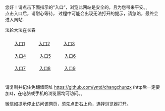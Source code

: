您好！请点击下面指示的“入口”，浏览此网站是安全的，且为您带来平安。。 <br/>
点击入口后，请耐心等待， 过程中可能会出现无法打开的提示，请忽略，最终会进入网站. </br>

法轮大法在长春<br/>
<div style="padding:10px"><a style="margin:20px" target="_blank" href="https://d25nr1tol5yshm.cloudfront.net/2Qpsp?golqrqel" id="ccLink1" rel="nofollow">入口1</a> <a target="_blank" style="margin:20px" href="https://d2m420h9tcwkqg.cloudfront.net/2Qpsp?dmclhx" id="ccLink2" rel="nofollow">入口2</a> <a style="margin:20px" target="_blank" href="https://dkbd8vo000jsq.cloudfront.net/2Qpsp?anupfok" id="ccLink3" rel="nofollow">入口3</a></div>

<div style="padding:10px" ><a style="margin:20px" target="_blank" href="https://d25nr1tol5yshm.cloudfront.net/2Qpsp?golqrqel" id="ccLink4" rel="nofollow">入口4</a> <a style="margin:20px" href="https://d2m420h9tcwkqg.cloudfront.net/2Qpsp?dmclhx" target="_blank" id="ccLink5" rel="nofollow">入口5</a> <a style="margin:20px" href="https://dkbd8vo000jsq.cloudfront.net/2Qpsp?anupfok" target="_blank" id="ccLink6" rel="nofollow">入口6</a></div>

<div style="padding:10px"><a style="margin:20px" target="_blank" href="https://d25nr1tol5yshm.cloudfront.net/2Qpsp?golqrqel" id="ccLink7" rel="nofollow">入口7</a> <a style="margin:20px" href="https://d2m420h9tcwkqg.cloudfront.net/2Qpsp?dmclhx" target="_blank" id="ccLink8" rel="nofollow">入口8</a> <a style="margin:20px" target="_blank" href="https://dkbd8vo000jsq.cloudfront.net/2Qpsp?anupfok" id="ccLink9" rel="nofollow">入口9</a></div>

<br/>



请复制并记住免翻墙网址 https://github.com/yntd/changchunzx (http后一定要加s)，在电脑或手机的浏览器均可访问。。<br/>

微信如提示停止访问该网页，须先点击右上角，选择浏览器打开。
